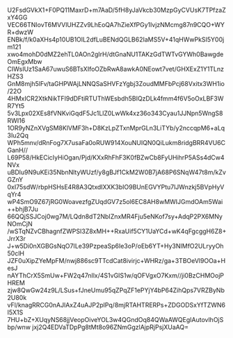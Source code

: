 U2FsdGVkX1+F0PQ11MaxrD+m7AaD/5fH8yJaVkcb30MzpGyCVUsK7TPfzaZxY4GG
VEC66TNIovT6MVVlUHZZv9LhEoQA7hZieXfPGy1lvjzNMcmg87n9CQO+WYR+dwzW
ENBk/f/k0aXHs4p10UB1OlL2dfLuBENdQGLB62IaMS5V+41qHWwPkSI5Y00jm121
xwo4mohD0dMZ2ehTL0AOn2gIrH/dtGnaNU1TAKzGdTWTvGYWh0BawgdeOmEgxMbw
CIWsIUz1SaA67uwuS6BTsXIfoOZbRwA8awkA0NEowt7vet/GHXExZ1Y1TLnzHZS3
GnM8mjh5lFv/taGHPWAjLNNQSaSHVFzYgbj3ZoudMMFbPcj68Vxitx3WH1io/22O
4HMxICR2XtkNikTFI9dDFtiRTUThWEsbdh5BIQzDLk4fmm4f6V5oOxLBF3WR7Yt5
5v3Lpx02XEs8fVNKviGqdF5Jc1LlZ0LwWk4xz36o343Cyau1JJNpn5WngS8RWI16
1OR9yNZnXVgSM8KlVMF3h+D8KzLpZTxnMprGLn3LiTYb/y2nccqpM6+aLq3Iu2Qq
WPh5mnv/dRnFog7X7usaFa0oRUW914XouNUIQN0QiLukm8ridgBRR4VU6CGanH//
L69P58/HkECicIyHiOgan/Pjd/KXxRhFhF3K0fBZwCb8FyUHihrP5ASs4dCw4NVx
uBDlu9N9uKEi35NbnNltyWUzf/y8gBJf1CkM2W0B7jA68P6SNqW47t8m/kZvGZnY
0xI75sdW/rbpHSHsE4R8A3QtxdIXXK3bIO9BUnEGVYPtu7lJWnzkj5BVpHyVqYr4
wP4SmO9Z67jRG0WoavezfgZUqdGV7z5ol6EC8AH8wMWIJGmdOAm5Wai++bhjB7Ju
66QQjSSJCoj0wg7M/LQdn8dT2NbIZnxMR4Fju5eNKof7sy+AdqP2PX6MNyNOmCjN
/wSTqNZvCBhagnfZWPSI3Z8xMH++RxaUif5CY1UaYCd+wK4qFgcggH6Z8+JrrX3r
J+w5Di0nXGBGsNqO7ILe39PzpeaSp6Ie3oP/oEb6YT+Hy3NIMfO2ULryyOh50clH
JZF0uXipZYeMpFM/nwj886sc9TTcdCat8ivirjc+WHRz/ga+3TBOeVl9OOa+HesJ
nAYThCrX5SmUw+FW2q47nIlx/4S1vGIS1w/qOFVgxO7Kxm//ji0BzCHMOojPHREM
zjw8QwGw24z9L/LSus+fJneUmu95qZPqZF1ePYjY4bP64ZihQps7VRZByNb2U80k
vFl/knagRRCG0nAJlAxZ4uAJP2plPq/8mjRTAHTRERPs+ZDGODSxYfTZWN6I5X1S
7HU+bZ+XUqyNS68jjVeopOiveYOL3w4QGndOq84QWaAWQEgIAutovlhOjSbp/wnw
jxj2Q4EDVaTDpPg8tMt8o96ZNmGgzlAjpRjPsjXUaAQ=

